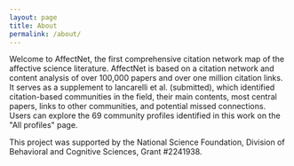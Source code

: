 ```yaml
---
layout: page
title: About
permalink: /about/
---
```


Welcome to AffectNet, the first comprehensive citation network map of the affective science literature. AffectNet is based on a citation network and content analysis of over 100,000 papers and over one million citation links. It serves as a supplement to Iancarelli et al. (submitted), which identified citation-based communities in the field, their main contents, most central papers, links to other communities, and potential missed connections. Users can explore the 69 community profiles identified in this work on the "All profiles" page.

This project was supported by the National Science Foundation, Division of Behavioral and Cognitive Sciences, Grant #2241938.